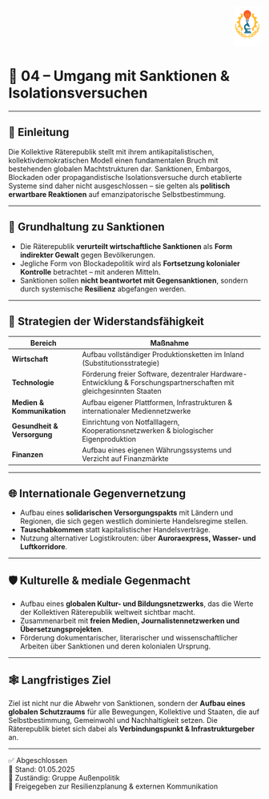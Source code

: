 <p align="right">
  <img src="https://raw.githubusercontent.com/hades-dux/Kollektive-Raeterepublik/main/Meta_und_Systemstruktur/logo_offiziell.png" alt="Logo der Kollektiven Räterepublik" height="80">
</p>

<!--
Autor: Fabio Weidner
Version: 1.0
Sektion: Außenpolitik
Veröffentlichung: Mai 2025
-->

# 🛑 04 – Umgang mit Sanktionen & Isolationsversuchen

---

## 🧭 Einleitung

Die Kollektive Räterepublik stellt mit ihrem antikapitalistischen, kollektivdemokratischen Modell einen fundamentalen Bruch mit bestehenden globalen Machtstrukturen dar. Sanktionen, Embargos, Blockaden oder propagandistische Isolationsversuche durch etablierte Systeme sind daher nicht ausgeschlossen – sie gelten als **politisch erwartbare Reaktionen** auf emanzipatorische Selbstbestimmung.

---

## 🚫 Grundhaltung zu Sanktionen

- Die Räterepublik **verurteilt wirtschaftliche Sanktionen** als **Form indirekter Gewalt** gegen Bevölkerungen.
- Jegliche Form von Blockadepolitik wird als **Fortsetzung kolonialer Kontrolle** betrachtet – mit anderen Mitteln.
- Sanktionen sollen **nicht beantwortet mit Gegensanktionen**, sondern durch systemische **Resilienz** abgefangen werden.

---

## 🧱 Strategien der Widerstandsfähigkeit

| Bereich | Maßnahme |
|--------|----------|
| **Wirtschaft** | Aufbau vollständiger Produktionsketten im Inland (Substitutionsstrategie) |
| **Technologie** | Förderung freier Software, dezentraler Hardware-Entwicklung & Forschungspartnerschaften mit gleichgesinnten Staaten |
| **Medien & Kommunikation** | Aufbau eigener Plattformen, Infrastrukturen & internationaler Mediennetzwerke |
| **Gesundheit & Versorgung** | Einrichtung von Notfalllagern, Kooperationsnetzwerken & biologischer Eigenproduktion |
| **Finanzen** | Aufbau eines eigenen Währungssystems und Verzicht auf Finanzmärkte |

---

## 🌐 Internationale Gegenvernetzung

- Aufbau eines **solidarischen Versorgungspakts** mit Ländern und Regionen, die sich gegen westlich dominierte Handelsregime stellen.
- **Tauschabkommen** statt kapitalistischer Handelsverträge.
- Nutzung alternativer Logistikrouten: über **Auroraexpress, Wasser- und Luftkorridore**.

---

## 🛡 Kulturelle & mediale Gegenmacht

- Aufbau eines **globalen Kultur- und Bildungsnetzwerks**, das die Werte der Kollektiven Räterepublik weltweit sichtbar macht.
- Zusammenarbeit mit **freien Medien, Journalistennetzwerken und Übersetzungsprojekten**.
- Förderung dokumentarischer, literarischer und wissenschaftlicher Arbeiten über Sanktionen und deren kolonialen Ursprung.

---

## 🕸️ Langfristiges Ziel

Ziel ist nicht nur die Abwehr von Sanktionen, sondern der **Aufbau eines globalen Schutzraums** für alle Bewegungen, Kollektive und Staaten, die auf Selbstbestimmung, Gemeinwohl und Nachhaltigkeit setzen. Die Räterepublik bietet sich dabei als **Verbindungspunkt & Infrastrukturgeber** an.

---

✅ Abgeschlossen  
📅 Stand: 01.05.2025  
🛑 Zuständig: Gruppe Außenpolitik  
🔐 Freigegeben zur Resilienzplanung & externen Kommunikation
